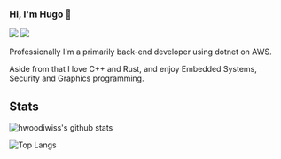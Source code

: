 ### Hi, I'm Hugo 🦀

[![](https://img.shields.io/badge/-@hwoodiwiss-%23181717?style=flat-square&logo=github)](https://github.com/hwoodiwiss)
[![](https://img.shields.io/badge/-Hugo%20Woodiwiss-blue?style=flat-square&logo=Linkedin&logoColor=white&link=https://www.linkedin.com/in/hugo-woodiwiss-20232191/)](https://www.linkedin.com/in/hugo-woodiwiss-20232191/)

Professionally I'm a primarily back-end developer using dotnet on AWS.

Aside from that I love C++ and Rust, and enjoy Embedded Systems, Security and Graphics programming.

## Stats

![hwoodiwiss's github stats](https://github-readme-stats.vercel.app/api?username=hwoodiwiss&show_icons=true&theme=tokyonight&count_private=true)

![Top Langs](https://github-readme-stats.vercel.app/api/top-langs/?username=hwoodiwiss&layout=compact&theme=tokyonight)
